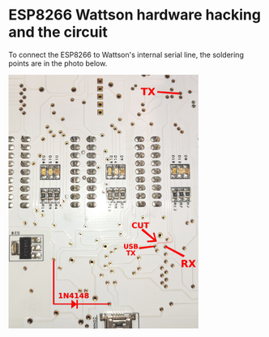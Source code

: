 # ESP8266 Wattson hardware hacking and the circuit

To connect the ESP8266 to Wattson's internal serial line, the soldering points are in the photo below.

![wattson_board_under2_small.jpg](i/wattson_board_under2_small.jpg)